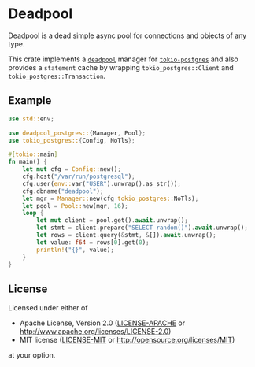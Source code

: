 # Deadpool

Deadpool is a dead simple async pool for connections and objects
of any type.

This crate implements a [`deadpool`](https://crates.io/crates/deadpool)
manager for [`tokio-postgres`](https://crates.io/crates/tokio-postgres)
and also provides a `statement` cache by wrapping `tokio_postgres::Client`
and `tokio_postgres::Transaction`.

## Example

```rust
use std::env;

use deadpool_postgres::{Manager, Pool};
use tokio_postgres::{Config, NoTls};

#[tokio::main]
fn main() {
    let mut cfg = Config::new();
    cfg.host("/var/run/postgresql");
    cfg.user(env::var("USER").unwrap().as_str());
    cfg.dbname("deadpool");
    let mgr = Manager::new(cfg tokio_postgres::NoTls);
    let pool = Pool::new(mgr, 16);
    loop {
        let mut client = pool.get().await.unwrap();
        let stmt = client.prepare("SELECT random()").await.unwrap();
        let rows = client.query(&stmt, &[]).await.unwrap();
        let value: f64 = rows[0].get(0);
        println!("{}", value);
    }
}
```

## License

Licensed under either of

- Apache License, Version 2.0 ([LICENSE-APACHE](LICENSE-APACHE) or http://www.apache.org/licenses/LICENSE-2.0)
- MIT license ([LICENSE-MIT](LICENSE-MIT) or http://opensource.org/licenses/MIT)

at your option.
